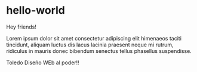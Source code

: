 # hello-world

Hey friends!

Lorem ipsum dolor sit amet consectetur adipiscing elit himenaeos taciti tincidunt, aliquam luctus dis lacus lacinia praesent neque mi rutrum, ridiculus in mauris donec bibendum senectus tellus phasellus suspendisse. 

Toledo Diseño WEb al poder!!
